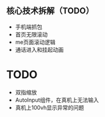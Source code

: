 ## 核心技术拆解（TODO）

- 手机端抓包
- 首页无限滚动
- me页面滚动逻辑
- 通话进入和挂起动画

# TODO

- 双指缩放
- AutoInput组件，在真机上无法输入
- 真机上100vh显示异常的问题

